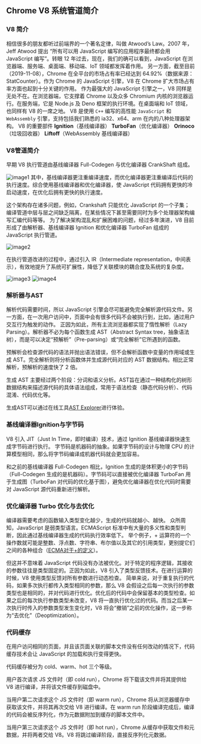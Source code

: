 ## Chrome V8 系统管道简介
### V8 简介
相信很多的朋友都听过前端界的一个著名定律，叫做 Atwood’s Law。2007 年，Jeff Atwood 提出 “所有可以用 JavaScript 编写的应用程序最终都会用 JavaScript 编写”。转眼 12 年过去，现在，我们的确可以看到，JavaScript 在浏览器端、服务端、桌面端、移动端、IoT 领域都发挥着作用。
另一方面，截至目前（2019-11-08），Chrome 在全平台的市场占有率已经达到 64.92%（数据来源：StatCounter）。作为 Chrome 的 JavaScript 引擎，V8 在 Chrome 扩大市场占有率方面也起到十分关键的作用。
作为最强大的 JavaScript 引擎之一，V8 同样是无处不在。在浏览器端，它支撑着 Chrome 以及众多 Chromium 内核的浏览器运行。在服务端，它是 Node.js 及 Deno 框架的执行环境。在桌面端和 IoT 领域，也同样有 V8 的一席之地。
V8 是使用 ```C++``` 编写的高性能 ```JavaScript``` 和 ```WebAssembly``` 引擎，支持包括我们熟悉的 ia32、x64、arm 在内的八种处理器架构。
V8 的重要部件
**Ignition**（基线编译器）
**TurboFan**（优化编译器）
**Orinoco**（垃圾回收器）
**Liftoff**（WebAssembly 基线编译器）
### V8管道简介
早期 V8 执行管道由基线编译器 Full-Codegen 与优化编译器 CrankShaft 组成。

![image1](https://user-images.githubusercontent.com/12068103/68871525-8ab5fe00-0737-11ea-952a-4cb7bc969e5d.png)
其中，基线编译器更注重编译速度，而优化编译器更注重编译后代码的执行速度。综合使用基线编译器和优化编译器，使 JavaScript 代码拥有更快的冷启动速度，在优化后拥有更快的执行速度。

这个架构存在诸多问题，例如，Crankshaft 只能优化 JavaScript 的一个子集；编译管道中层与层之间缺乏隔离，在某些情况下甚至需要同时为多个处理器架构编写汇编代码等等。
为了解决架构混乱和扩展困难的问题，经过多年演进，V8 目前形成了由解析器、基线编译器 Ignition 和优化编译器 TurboFan 组成的 JavaScript 执行管道。

![image2](https://user-images.githubusercontent.com/12068103/68871742-de284c00-0737-11ea-81fc-ee0906025e39.png)

在执行管道改进的过程中，通过引入 IR（Intermediate representation，中间表示），有效地提升了系统可扩展性，降低了关联模块的耦合度及系统的复杂度。

![image3](https://user-images.githubusercontent.com/12068103/68871988-4119e300-0738-11ea-918e-82f472470679.png)
![image4](https://user-images.githubusercontent.com/12068103/68872004-4a0ab480-0738-11ea-8c9e-ef4320e550d0.png)
### 解析器与AST
解析代码需要时间，所以 JavaScript 引擎会尽可能避免完全解析源代码文件。另一方面，在一次用户访问中，页面中会有很多代码不会被执行到，比如，通过用户交互行为触发的动作。
正因为如此，所有主流浏览器都实现了惰性解析（Lazy Parsing）。解析器不必为每个函数生成 AST（Abstract Syntax tree，抽象语法树），而是可以决定“预解析”（Pre-parsing）或“完全解析”它所遇到的函数。

预解析会检查源代码的语法并抛出语法错误，但不会解析函数中变量的作用域或生成 AST。完全解析则将分析函数体并生成源代码对应的 AST 数据结构。相比正常解析，预解析的速度快了 2 倍。

生成 AST 主要经过两个阶段：分词和语义分析。AST旨在通过一种结构化的树形数据结构来描述源代码的具体语法组成，常用于语法检查（静态代码分析）、代码混淆、代码优化等。

生成AST可以通过在线工具[AST Explorer](https://astexplorer.net/)进行体验。
### 基线编译器Ignition与字节码
V8 引入 JIT（Just In Time，即时编译）技术，通过 Ignition 基线编译器快速生成字节码进行执行。
字节码是机器码的抽象。如果字节码的设计与物理 CPU 的计算模型相同，那么将字节码编译成机器代码就会更加容易。

和之前的基线编译器 Full-Codegen 相比，Ignition 生成的是体积更小的字节码（Full-Codegen 生成的是机器码）。字节码可以直接被优化编译器 TurboFan 用于生成图（TurboFan 对代码的优化基于图），避免优化编译器在优化代码时需要对 JavaScript 源代码重新进行解析。
### 优化编译器 Turbo 优化与去优化
编译器需要考虑的函数输入类型变化越少，生成的代码就越小、越快。
众所周知，JavaScript 是弱类型语言。ECMAScript 标准中有大量的多义性和类型判断，因此通过基线编译器生成的代码执行效率低下。
举个例子，+ 运算符的一个操作数就可能是整数、浮点数、字符串、布尔值以及其它的引用类型，更别提它们之间的各种组合（[ECMA对于+的定义](https://tc39.es/ecma262/#sec-addition-operator-plus)）。

但这并不意味着 JavaScript 代码没有办法被优化。对于特定的程序逻辑，其接收的参数往往是类型固定的。正因为如此，V8 引入了类型反馈技术。在进行运算的时候，V8 使用类型反馈对所有参数进行动态检查。
简单来说，对于重复执行的代码，如果多次执行都传入类型相同的参数，那么 V8 会假设之后每一次执行的参数类型也是相同的，并对代码进行优化。优化后的代码中会保留基本的类型检查。如果之后的每次执行参数类型未改变，V8 将一直执行优化过的代码。而当之后某一次执行时传入的参数类型发生变化时，V8 将会“撤销”之前的优化操作，这一步称为“去优化”（Deoptimization）。
###  代码缓存
在用户访问相同的页面，并且该页面关联的脚本文件没有任何改动的情况下，代码缓存技术会让 JavaScript 的加载和执行变得更快。

代码缓存被分为 cold、warm、hot 三个等级。


用户首次请求 JS 文件时（即 cold run），Chrome 将下载该文件并将其提供给 V8 进行编译，并将该文件缓存到磁盘中。


当用户第二次请求这个 JS 文件时（即 warm run），Chrome 将从浏览器缓存中获取该文件，并将其再次交给 V8 进行编译。在 warm run 阶段编译完成后，编译的代码会被反序列化，作为元数据附加到缓存的脚本文件中。


当用户第三次请求这个 JS 文件时（即 hot run），Chrome 从缓存中获取文件和元数据，并将两者交给 V8。V8 将跳过编译阶段，直接反序列化元数据。
